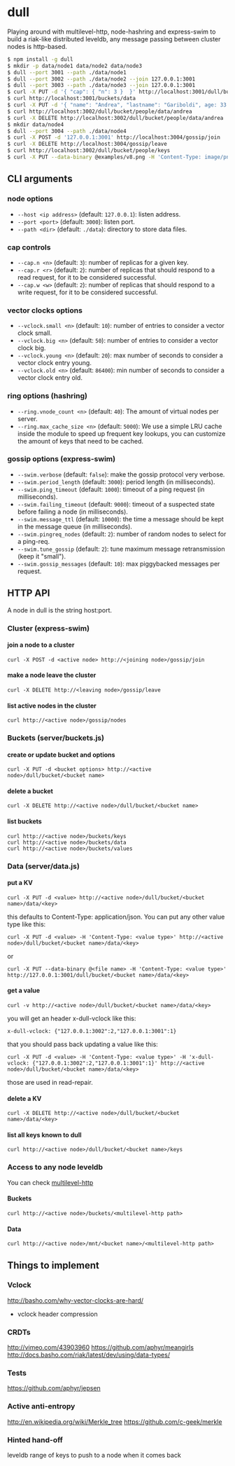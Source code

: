 dull
====

Playing around with multilevel-http, node-hashring and express-swim
to build a riak-like distributed leveldb, any message passing between
cluster nodes is http-based.


```sh
$ npm install -g dull
$ mkdir -p data/node1 data/node2 data/node3
$ dull --port 3001 --path ./data/node1
$ dull --port 3002 --path ./data/node2 --join 127.0.0.1:3001
$ dull --port 3003 --path ./data/node3 --join 127.0.0.1:3001
$ curl -X PUT -d '{ "cap": { "n": 3 }  }' http://localhost:3001/dull/bucket/people
$ curl http://localhost:3001/buckets/data
$ curl -X PUT -d '{ "name": "Andrea", "lastname": "Gariboldi", age: 33 }' -H 'Content-Type: application/json' http://localhost:3002/dull/bucket/people/data/andrea
$ curl http://localhost:3002/dull/bucket/people/data/andrea
$ curl -X DELETE http://localhost:3002/dull/bucket/people/data/andrea
$ mkdir data/node4
$ dull --port 3004 --path ./data/node4
$ curl -X POST -d '127.0.0.1:3001' http://localhost:3004/gossip/join
$ curl -X DELETE http://localhost:3004/gossip/leave
$ curl http://localhost:3002/dull/bucket/people/keys
$ curl -X PUT --data-binary @examples/v8.png -H 'Content-Type: image/png' http://127.0.0.1:3001/dull/bucket/people/data/v8.png
```

## CLI arguments

### node options
* `--host <ip address>` (default: `127.0.0.1`): listen address.
* `--port <port>` (default: `3000`): listen port.
* `--path <dir>` (default: `./data`): directory to store data files.

### cap controls
* `--cap.n <n>` (default: `3`): number of replicas for a given key.
* `--cap.r <r>` (default: `2`): number of replicas that should respond to a read request, for it to be considered successful.
* `--cap.w <w>` (default: `2`): number of replicas that should respond to a write request, for it to be considered successful.

### vector clocks options
* `--vclock.small <n>` (default: `10`): number of entries to consider a vector clock small.
* `--vclock.big <n>` (default: `50`): number of entries to consider a vector clock big.
* `--vclock.young <n>` (default: `20`): max number of seconds to consider a vector clock entry young.
* `--vclock.old <n>` (default: `86400`): min number of seconds to consider a vector clock entry old.

### ring options (hashring)
* `--ring.vnode_count <n>` (default: `40`): The amount of virtual nodes per server.
* `--ring.max_cache_size <n>` (default: `5000`): We use a simple LRU cache inside the module to speed up frequent key lookups, you can customize the amount of keys that need to be cached.

### gossip options (express-swim)
* `--swim.verbose` (default: `false`): make the gossip protocol very verbose.
* `--swim.period_length` (default: `3000`): period length (in milliseconds).
* `--swim.ping_timeout` (default: `1000`): timeout of a ping request (in milliseconds).
* `--swim.failing_timeout` (default: `9000`): timeout of a suspected state before failing a node (in milliseconds).
* `--swim.message_ttl` (default: `10000`): the time a message should be kept in the message queue (in milliseconds).
* `--swim.pingreq_nodes` (default: `2`): number of random nodes to select for a ping-req.
* `--swim.tune_gossip` (default: `2`): tune maximum message retransmission (keep it "small").
* `--swim.gossip_messages` (default: `10`): max piggybacked messages per request.

## HTTP API

A node in dull is the string host:port.

### Cluster (express-swim)

#### join a node to a cluster
```
curl -X POST -d <active node> http://<joining node>/gossip/join
```

#### make a node leave the cluster
```
curl -X DELETE http://<leaving node>/gossip/leave
```

#### list active nodes in the cluster
```
curl http://<active node>/gossip/nodes
```

### Buckets (server/buckets.js)

#### create or update bucket and options
```
curl -X PUT -d <bucket options> http://<active node>/dull/bucket/<bucket name>
```

#### delete a bucket
```
curl -X DELETE http://<active node>/dull/bucket/<bucket name>
```

#### list buckets
```
curl http://<active node>/buckets/keys
curl http://<active node>/buckets/data
curl http://<active node>/buckets/values
```

### Data (server/data.js)

#### put a KV
```
curl -X PUT -d <value> http://<active node>/dull/bucket/<bucket name>/data/<key>
```

this defaults to Content-Type: application/json. You can put any other value type
like this:

```
curl -X PUT -d <value> -H 'Content-Type: <value type>' http://<active node>/dull/bucket/<bucket name>/data/<key>
```

or

```
curl -X PUT --data-binary @<file name> -H 'Content-Type: <value type>' http://127.0.0.1:3001/dull/bucket/<bucket name>/data/<key>
```

#### get a value
```
curl -v http://<active node>/dull/bucket/<bucket name>/data/<key>
```

you will get an header x-dull-vclock like this:

```
x-dull-vclock: {"127.0.0.1:3002":2,"127.0.0.1:3001":1}
```

that you should pass back updating a value like this:

```
curl -X PUT -d <value> -H 'Content-Type: <value type>' -H 'x-dull-vclock: {"127.0.0.1:3002":2,"127.0.0.1:3001":1}' http://<active node>/dull/bucket/<bucket name>/data/<key>
```

those are used in read-repair.

#### delete a KV
```
curl -X DELETE http://<active node>/dull/bucket/<bucket name>/data/<key>
```

#### list all keys known to dull
```
curl http://<active node>/dull/bucket/<bucket name>/keys
```

### Access to any node leveldb

You can check [multilevel-http](https://github.com/juliangruber/multilevel-http#http-api)

#### Buckets
```
curl http://<active node>/buckets/<multilevel-http path>
```

#### Data
```
curl http://<active node>/mnt/<bucket name>/<multilevel-http path>
```

## Things to implement

### Vclock
http://basho.com/why-vector-clocks-are-hard/
* vclock header compression

### CRDTs
http://vimeo.com/43903960
https://github.com/aphyr/meangirls
http://docs.basho.com/riak/latest/dev/using/data-types/

### Tests
https://github.com/aphyr/jepsen

### Active anti-entropy
http://en.wikipedia.org/wiki/Merkle_tree
https://github.com/c-geek/merkle

### Hinted hand-off
leveldb range of keys to push to a node when it comes back
